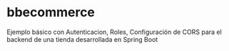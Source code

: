 # bbecommerce
Ejemplo básico con Autenticacion, Roles, Configuración de CORS para el backend de una tienda desarrollada en Spring Boot
